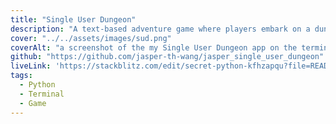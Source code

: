 ```yaml
---
title: "Single User Dungeon"
description: "A text-based adventure game where players embark on a dungeon quest, engage with dynamic dialogues, and make choices that influence the game's narrative and their character's attributes."
cover: "../../assets/images/sud.png"
coverAlt: "a screenshot of the my Single User Dungeon app on the terminal"
github: "https://github.com/jasper-th-wang/jasper_single_user_dungeon"
liveLink: 'https://stackblitz.com/edit/secret-python-kfhzapqu?file=README.md&view=editor'
tags:
  - Python
  - Terminal
  - Game
---
```


